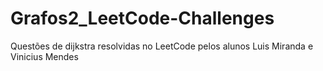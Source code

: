 # Grafos2_LeetCode-Challenges
Questões de dijkstra resolvidas no LeetCode pelos alunos Luis Miranda e Vinicius Mendes
